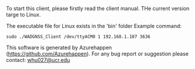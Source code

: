 To start this client, please firstly read the client manual.
THe current version targe to Linux.

The executable file for Linux exists in the 'bin' folder
Example command:
```
sudo ./WADGNSS_Client /dev/ttyACM0 1 192.168.1.107 3636
```

This software is generated by Azurehappen (https://github.com/Azurehappen).
For any bug report or suggestion please contact: whu027@ucr.edu

